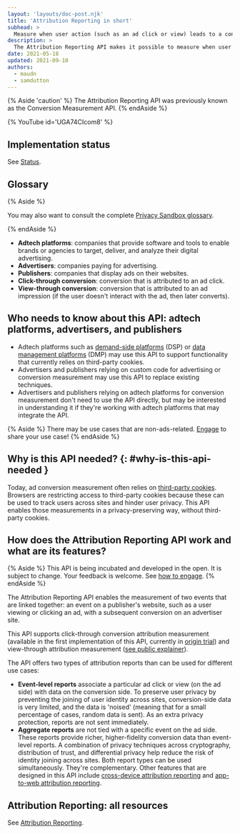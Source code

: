 ```yaml
---
layout: 'layouts/doc-post.njk'
title: 'Attribution Reporting in short'
subhead: >
  Measure when user action (such as an ad click or view) leads to a conversion, without using cross-site identifiers.
description: >
  The Attribution Reporting API makes it possible to measure when user action (such as an ad click or view) leads to a conversion, without using cross-site identifiers.
date: 2021-05-18
updated: 2021-09-10
authors:
  - maudn
  - samdutton
---
```


{% Aside 'caution' %} The Attribution Reporting API was previously known as the Conversion
Measurement API. {% endAside %}

{% YouTube
  id='UGA74CIcom8'
%}

## Implementation status

See [Status](/docs/privacy-sandbox/attribution-reporting-introduction/#status).

## Glossary

{% Aside %}

You may also want to consult the complete [Privacy Sandbox glossary](/docs/privacy-sandbox/glossary/).

{% endAside %}

- **Adtech platforms**: companies that provide software and tools to enable brands or
  agencies to target, deliver, and analyze their digital advertising.
- **Advertisers**: companies paying for advertising.
- **Publishers**: companies that display ads on their websites.
- **Click-through conversion**: conversion that is attributed to an ad click.
- **View-through conversion**: conversion that is attributed to an ad impression (if the
  user doesn't interact with the ad, then later converts).

## Who needs to know about this API: adtech platforms, advertisers, and publishers

- Adtech platforms such as [demand-side
  platforms](https://en.wikipedia.org/wiki/Demand-side_platform) (DSP) or [data management
  platforms](https://en.wikipedia.org/wiki/Data_management_platform) (DMP) may use this
  API to support functionality that currently relies on third-party cookies.
- Advertisers and publishers relying on custom code for advertising or conversion
  measurement may use this API to replace existing techniques.
- Advertisers and publishers relying on adtech platforms for conversion measurement don't
  need to use the API directly, but may be interested in understanding it if they're
  working with adtech platforms that may integrate the API.

{% Aside %}
There may be use cases that are non-ads-related. [Engage](#engage) to share your use case!
{% endAside %}

## Why is this API needed? {: #why-is-this-api-needed }

Today, ad conversion measurement often relies on [third-party
cookies](https://developer.mozilla.org/en-US/docs/Web/HTTP/Cookies#Third-party_cookies).
Browsers are restricting access to third-party cookies because these can be used to track
users across sites and hinder user privacy. This API enables those measurements in a
privacy-preserving way, without third-party cookies.

## How does the Attribution Reporting API work and what are its features?

{% Aside %}
This API is being incubated and developed in the open. It is subject to
change. Your feedback is welcome. See [how to engage](#engage).
{% endAside %}

The Attribution Reporting API enables the measurement of two events that are linked
together: an event on a publisher's website, such as a user viewing or clicking an ad,
with a subsequent conversion on an advertiser site.

This API supports click-through conversion attribution measurement (available in the first
implementation of this API, currently in [origin
trial](https://web.dev/conversion-measurement/#browser-support)) and view-through
attribution measurement ([see public
explainer](https://github.com/WICG/conversion-measurement-api/blob/main/event_attribution_reporting_views.md)).

The API offers two types of attribution reports than can be used for different use cases:

- **Event-level reports** associate a particular ad click or view (on the ad side) with
  data on the conversion side. To preserve user privacy by preventing the joining of user
  identity across sites, conversion-side data is very limited, and the data is 'noised'
  (meaning that for a small percentage of cases, random data is sent). As an extra privacy
  protection, reports are not sent immediately.
- **Aggregate reports** are not tied with a specific event on the ad side. These reports
  provide richer, higher-fidelity conversion data than event-level reports. A combination
  of privacy techniques across cryptography, distribution of trust, and differential
  privacy help reduce the risk of identity joining across sites. Both report types can be
  used simultaneously. They're complementary. Other features that are designed in this API
  include [cross-device attribution
  reporting](https://github.com/WICG/conversion-measurement-api/blob/main/cross_device.md)
  and [app-to-web attribution
  reporting](https://github.com/WICG/conversion-measurement-api/blob/main/app_to_web.md).

## Attribution Reporting: all resources

See [Attribution Reporting](/docs/privacy-sandbox/attribution-reporting-introduction/#use-cases-and-features).
